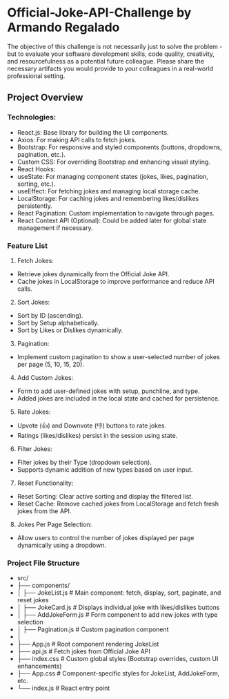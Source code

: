 # Official-Joke-API-Challenge by Armando Regalado
The objective of this challenge is not necessarily just to solve the problem - but to evaluate your software development skills, code quality, creativity, and resourcefulness as a potential future colleague. Please share the necessary artifacts you would provide to your colleagues in a real-world professional setting.

## Project Overview
### Technologies:
* React.js: Base library for building the UI components.
* Axios: For making API calls to fetch jokes.
* Bootstrap: For responsive and styled components (buttons, dropdowns, pagination, etc.).
* Custom CSS: For overriding Bootstrap and enhancing visual styling.
* React Hooks:
* useState: For managing component states (jokes, likes, pagination, sorting, etc.).
* useEffect: For fetching jokes and managing local storage cache.
* LocalStorage: For caching jokes and remembering likes/dislikes persistently.
* React Pagination: Custom implementation to navigate through pages.
* React Context API (Optional): Could be added later for global state management if necessary.


### Feature List
1. Fetch Jokes:

* Retrieve jokes dynamically from the Official Joke API.
* Cache jokes in LocalStorage to improve performance and reduce API calls.

2. Sort Jokes:

* Sort by ID (ascending).
* Sort by Setup alphabetically.
* Sort by Likes or Dislikes dynamically.

3.  Pagination:
* Implement custom pagination to show a user-selected number of jokes per page (5, 10, 15, 20).

4. Add Custom Jokes:
* Form to add user-defined jokes with setup, punchline, and type.
* Added jokes are included in the local state and cached for persistence.

5. Rate Jokes:

* Upvote (👍) and Downvote (👎) buttons to rate jokes.
* Ratings (likes/dislikes) persist in the session using state.
6. Filter Jokes:

* Filter jokes by their Type (dropdown selection).
* Supports dynamic addition of new types based on user input.
7. Reset Functionality:

* Reset Sorting: Clear active sorting and display the filtered list.
* Reset Cache: Remove cached jokes from LocalStorage and fetch fresh jokes from the API.
8. Jokes Per Page Selection:

* Allow users to control the number of jokes displayed per page dynamically using a dropdown.

### Project File Structure
* src/
* ├── components/
* │   ├── JokeList.js        # Main component: fetch, display, sort, paginate, and reset jokes
* │   ├── JokeCard.js        # Displays individual joke with likes/dislikes buttons
* │   ├── AddJokeForm.js     # Form component to add new jokes with type selection
* │   ├── Pagination.js      # Custom pagination component
* │
* ├── App.js                 # Root component rendering JokeList
* ├── api.js                 # Fetch jokes from Official Joke API
* ├── index.css              # Custom global styles (Bootstrap overrides, custom UI enhancements)
* ├── App.css                # Component-specific styles for JokeList, AddJokeForm, etc.
* └── index.js               # React entry point
